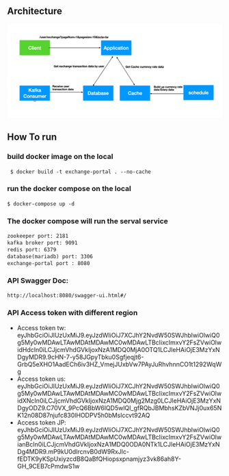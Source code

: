 ## Architecture
![image](https://github.com/alexktchen/exchange-portal/blob/main/architecture.png)

## How To run
### build docker image on the local

```shell
 $ docker build -t exchange-portal . --no-cache
```
### run the docker compose on the local

```shell
$ docker-compose up -d
```

### The docker compose will run the serval service
```shell
zookeeper port: 2181
kafka broker port: 9091
redis port: 6379
database(mariadb) port: 3306
exchange-portal port : 8080
```

### API Swagger Doc:
```shell
http://localhost:8080/swagger-ui.html#/
```
### API Access token with different region
- Access token tw: eyJhbGciOiJIUzUxMiJ9.eyJzdWIiOiJ7XCJhY2NvdW50SWJhblwiOlwiQ0g5My0wMDAwLTAwMDAtMDAwMC0wMDAwLTBcIixcImxvY2FsZVwiOlwidHdcIn0iLCJjcmVhdGVkIjoxNzA1MDQ0MjA0OTQ1LCJleHAiOjE3MzYxNDgyMDR9.9cHN-7-y58JGpyTbku0Sgfjeqjt6-GrbQ5eXHO1AadECh6iv3HZ_VmejJUxbVw7PAyJuRhvhnnCO1t1292WqWg
- Access token us: eyJhbGciOiJIUzUxMiJ9.eyJzdWIiOiJ7XCJhY2NvdW50SWJhblwiOlwiQ0g5My0wMDAwLTAwMDAtMDAwMC0wMDAwLTBcIixcImxvY2FsZVwiOlwidXNcIn0iLCJjcmVhdGVkIjoxNzA1MDQ0Mjg2Mzg0LCJleHAiOjE3MzYxNDgyODZ9.C70VX_9PcQ6BbW6lQD5wlQI_gfRQbJBMbhsKZbVNJj0ux65NK12n08D87njufc830lHODPV5h0bMslccvt92AQ
- Access token JP: eyJhbGciOiJIUzUxMiJ9.eyJzdWIiOiJ7XCJhY2NvdW50SWJhblwiOlwiQ0g5My0wMDAwLTAwMDAtMDAwMC0wMDAwLTBcIixcImxvY2FsZVwiOlwianBcIn0iLCJjcmVhdGVkIjoxNzA1MDQ0ODA0NTk1LCJleHAiOjE3MzYxNDg4MDR9.mP9kU0dIrcnvB0dW9RxJlc-fEDTK9yKSpUxiyzcdB8QaBfQHiopsxpnamjyz3vk86ah8Y-GH_9CEB7cPmdwS1w



